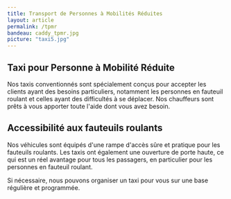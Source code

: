 ```yaml
---
title: Transport de Personnes à Mobilités Réduites
layout: article
permalink: /tpmr
bandeau: caddy_tpmr.jpg
picture: "taxi5.jpg"
---
```


## Taxi pour Personne à Mobilité Réduite

Nos taxis conventionnés sont spécialement conçus pour accepter les clients ayant des besoins particuliers, notamment les personnes en fauteuil roulant et celles ayant des difficultés à se déplacer. Nos chauffeurs sont prêts à vous apporter toute l'aide dont vous avez besoin.

## Accessibilité aux fauteuils roulants

Nos véhicules sont équipés d'une rampe d'accès sûre et pratique pour les fauteuils roulants.  Les taxis ont également une ouverture de porte haute, ce qui est un réel avantage pour tous les passagers, en particulier pour les personnes en fauteuil roulant.

<!-- Cela réduit la nécessité de se baisser en entrant dans le taxi et réduit l'inconfort dans le cas des utilisateurs de fauteuils roulants. -->

<!-- Les fauteuils roulants électriques sont légèrement plus larges que les fauteuils roulants manuels et nécessitent un taxi avec des portes plus larges. Nous avons plusieurs taxis dans notre flotte avec ces spécifications de portes plus larges, alors n'oubliez pas de le mentionner lorsque vous faites votre réservation. -->


Si nécessaire, nous pouvons organiser un taxi pour vous sur une base régulière et programmée.




